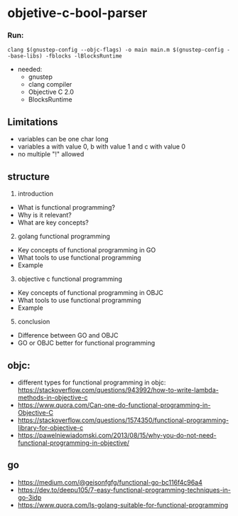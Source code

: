 # objetive-c-bool-parser

### Run:
`clang $(gnustep-config --objc-flags) -o main main.m $(gnustep-config --base-libs) -fblocks -lBlocksRuntime`
- needed:
  - gnustep
  - clang compiler
  - Objective C 2.0
  - BlocksRuntime

## Limitations
- variables can be one char long
- variables a with value 0, b with value 1 and c with value 0
- no multiple "!" allowed



## structure
1. introduction
 * What is functional programming?
 * Why is it relevant?
 * What are key concepts?
2. golang functional programming
  * Key concepts of functional programming in GO
  * What tools to use functional programming
  * Example
3. objective c functional programming
  * Key concepts of functional programming in OBJC
  * What tools to use functional programming
  * Example 
5. conclusion
  * Difference between GO and OBJC
  * GO or OBJC better for functional programming

## objc:
* different types for functional programming in objc: https://stackoverflow.com/questions/943992/how-to-write-lambda-methods-in-objective-c
 * https://www.quora.com/Can-one-do-functional-programming-in-Objective-C
* https://stackoverflow.com/questions/1574350/functional-programming-library-for-objective-c
* https://pawelniewiadomski.com/2013/08/15/why-you-do-not-need-functional-programming-in-objective/

## go
* https://medium.com/@geisonfgfg/functional-go-bc116f4c96a4
* https://dev.to/deepu105/7-easy-functional-programming-techniques-in-go-3idp
* https://www.quora.com/Is-golang-suitable-for-functional-programming


